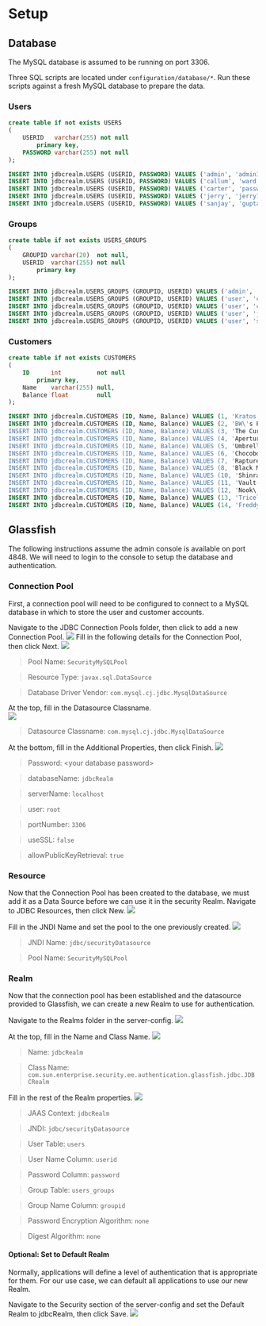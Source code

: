 # Setup
## Database
The MySQL database is assumed to be running on port 3306.

Three SQL scripts are located under `configuration/database/*`. Run these scripts against a fresh MySQL database to prepare the data.
### Users
```sql
create table if not exists USERS
(
    USERID   varchar(255) not null
        primary key,
    PASSWORD varchar(255) not null
);

INSERT INTO jdbcrealm.USERS (USERID, PASSWORD) VALUES ('admin', 'admin1234');
INSERT INTO jdbcrealm.USERS (USERID, PASSWORD) VALUES ('callum', 'ward');
INSERT INTO jdbcrealm.USERS (USERID, PASSWORD) VALUES ('carter', 'password');
INSERT INTO jdbcrealm.USERS (USERID, PASSWORD) VALUES ('jerry', 'jerry1234');
INSERT INTO jdbcrealm.USERS (USERID, PASSWORD) VALUES ('sanjay', 'gupta');
```
### Groups
```sql
create table if not exists USERS_GROUPS
(
    GROUPID varchar(20)  not null,
    USERID  varchar(255) not null
        primary key
);

INSERT INTO jdbcrealm.USERS_GROUPS (GROUPID, USERID) VALUES ('admin', 'admin');
INSERT INTO jdbcrealm.USERS_GROUPS (GROUPID, USERID) VALUES ('user', 'callum');
INSERT INTO jdbcrealm.USERS_GROUPS (GROUPID, USERID) VALUES ('user', 'carter');
INSERT INTO jdbcrealm.USERS_GROUPS (GROUPID, USERID) VALUES ('user', 'jerry');
INSERT INTO jdbcrealm.USERS_GROUPS (GROUPID, USERID) VALUES ('user', 'sanjay');

```
### Customers
```sql
create table if not exists CUSTOMERS
(
    ID      int          not null
        primary key,
    Name    varchar(255) null,
    Balance float        null
);

INSERT INTO jdbcrealm.CUSTOMERS (ID, Name, Balance) VALUES (1, 'Kratos Concrete', 2500);
INSERT INTO jdbcrealm.CUSTOMERS (ID, Name, Balance) VALUES (2, 'BW\'s Pub', 700);
INSERT INTO jdbcrealm.CUSTOMERS (ID, Name, Balance) VALUES (3, 'The Curiosity Shop', 57650);
INSERT INTO jdbcrealm.CUSTOMERS (ID, Name, Balance) VALUES (4, 'Aperture Science', 13000);
INSERT INTO jdbcrealm.CUSTOMERS (ID, Name, Balance) VALUES (5, 'Umbrella Corporation', 98750);
INSERT INTO jdbcrealm.CUSTOMERS (ID, Name, Balance) VALUES (6, 'Chocobo Farm', 3200);
INSERT INTO jdbcrealm.CUSTOMERS (ID, Name, Balance) VALUES (7, 'Rapture Fisheries', 6700);
INSERT INTO jdbcrealm.CUSTOMERS (ID, Name, Balance) VALUES (8, 'Black Mesa Research', 42000);
INSERT INTO jdbcrealm.CUSTOMERS (ID, Name, Balance) VALUES (10, 'Shinra Electric Power Company', 150000);
INSERT INTO jdbcrealm.CUSTOMERS (ID, Name, Balance) VALUES (11, 'Vault-Tec Corporation', 76500);
INSERT INTO jdbcrealm.CUSTOMERS (ID, Name, Balance) VALUES (12, 'Nook\'s Cranny', 25600);
INSERT INTO jdbcrealm.CUSTOMERS (ID, Name, Balance) VALUES (13, 'Tricell Pharmaceuticals', 87300);
INSERT INTO jdbcrealm.CUSTOMERS (ID, Name, Balance) VALUES (14, 'Freddy Fazbear\'s Pizza', 4200);

```

## Glassfish
The following instructions assume the admin console is available on port 4848. We will need to login to the console to setup the database and authentication.

### Connection Pool
First, a connection pool will need to be configured to connect to a MySQL database in which to store the user and customer accounts.

Navigate to the JDBC Connection Pools folder, then click to add a new Connection Pool.
![](img/new-connection-pool.png)
Fill in the following details for the Connection Pool, then click Next.
![](img/connection-pool-step1.png)
> Pool Name: `SecurityMySQLPool`

> Resource Type: `javax.sql.DataSource`

> Database Driver Vendor: `com.mysql.cj.jdbc.MysqlDataSource`

At the top, fill in the Datasource Classname.  
![](img/connection-pool-step2.png)
> Datasource Classname: `com.mysql.cj.jdbc.MysqlDataSource`

At the bottom, fill in the Additional Properties, then click Finish.
![](img/connection-pool-step3.png)
> Password: \<your database password\>

> databaseName: `jdbcRealm`

> serverName: `localhost`

> user: `root`

> portNumber: `3306`

> useSSL: `false`

> allowPublicKeyRetrieval: `true`

### Resource
Now that the Connection Pool has been created to the database, we must add it as a Data Source before we can use it in the security Realm. Navigate to JDBC Resources, then click New.
![](img/new-datasource.png)

Fill in the JNDI Name and set the pool to the one previously created.
![](img/datasource-details.png)
> JNDI Name: `jdbc/securityDatasource`

> Pool Name: `SecurityMySQLPool`

### Realm
Now that the connection pool has been established and the datasource provided to Glassfish, we can create a new Realm to use for authentication.

Navigate to the Realms folder in the server-config.
![](img/new-realm.png)

At the top, fill in the Name and Class Name.
![](img/realm-step1.png)
> Name: `jdbcRealm`

> Class Name: 
`com.sun.enterprise.security.ee.authentication.glassfish.jdbc.JDBCRealm`

Fill in the rest of the Realm properties.
![](img/realm-step2.png)
> JAAS Context: `jdbcRealm`

> JNDI: `jdbc/securityDatasource`

> User Table: `users`

> User Name Column: `userid`

> Password Column: `password`

> Group Table: `users_groups`

> Group Name Column: `groupid`

> Password Encryption Algorithm: `none`

> Digest Algorithm: `none`

#### Optional: Set to Default Realm
Normally, applications will define a level of authentication that is appropriate for them. For our use case, we can default all applications to use our new Realm.

Navigate to the Security section of the server-config and set the Default Realm to jdbcRealm, then click Save.
![](img/default-realm.png)